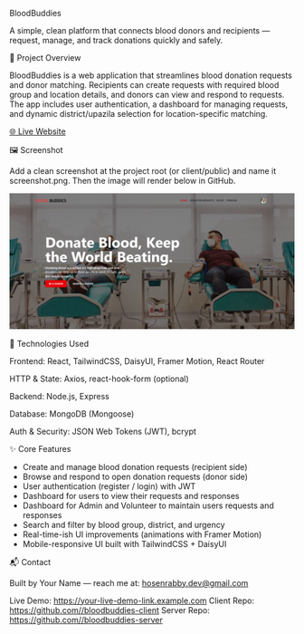 BloodBuddies

A simple, clean platform that connects blood donors and recipients — request, manage, and track donations quickly and safely.

🔎 Project Overview

BloodBuddies is a web application that streamlines blood donation requests and donor matching. Recipients can create requests with required blood group and location details, and donors can view and respond to requests. The app includes user authentication, a dashboard for managing requests, and dynamic district/upazila selection for location-specific matching.

[🌐 Live Website](https://blood-buddies.netlify.app/)

🖼 Screenshot

Add a clean screenshot at the project root (or client/public) and name it screenshot.png. Then the image will render below in GitHub.

![BloodBuddies — screenshot](./public/Screenshot.png)

🧰 Technologies Used

Frontend: React, TailwindCSS, DaisyUI, Framer Motion, React Router

HTTP & State: Axios, react-hook-form (optional)

Backend: Node.js, Express

Database: MongoDB (Mongoose)

Auth & Security: JSON Web Tokens (JWT), bcrypt

✨ Core Features

- Create and manage blood donation requests (recipient side)
- Browse and respond to open donation requests (donor side)
- User authentication (register / login) with JWT
- Dashboard for users to view their requests and responses
- Dashboard for Admin and Volunteer to maintain users requests and responses
- Search and filter by blood group, district, and urgency
- Real-time-ish UI improvements (animations with Framer Motion)
- Mobile-responsive UI built with TailwindCSS + DaisyUI


📬 Contact

Built by Your Name — reach me at: hosenrabby.dev@gmail.com

Live Demo: https://your-live-demo-link.example.com
Client Repo: https://github.com//bloodbuddies-client
Server Repo: https://github.com//bloodbuddies-server
